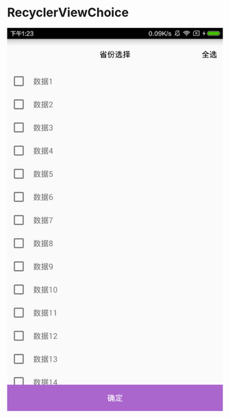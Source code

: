 # RecyclerViewChoice
![显示效果](https://github.com/zylgithub/RecyclerViewChoice/blob/master/pic/shilitu.png)
